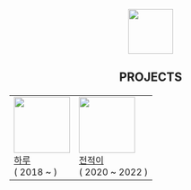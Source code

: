 <p align="center">
    <img src="https://i.imgur.com/bzM7847.png" height="80"/>
</p>
<h2 align="center">
    PROJECTS
</h2>
<h5 align="center">
    <table align="center">
        <tr>
            <td valign="center"><img width="100" src="https://i.imgur.com/aQekDn8.png"><br/><a href="https://haru.im" target="_blank">하루</a><br/>( 2018 ~ )</td>
            <td valign="center"><img width="100" src="https://i.imgur.com/agKmwK1.png"><br/><a href="https://namu.wiki/w/전적이" target="_blank">전적이</a><br/>( 2020 ~ 2022 )</td>
        </tr>
    </table>
</h5>
